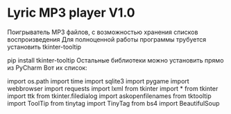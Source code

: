 # Lyric MP3 player V1.0
Поигрыватель MP3 файлов, c возможностью хранения списков воспроизведения
Для полноценной работы программы трубуется установить tkinter-tooltip

pip install tkinter-tooltip
Остальные библиотеки можно установить прямо из PyCharm
Вот их список:

import os.path
import time
import sqlite3
import pygame
import webbrowser
import requests
import lxml
from tkinter import *
from tkinter import ttk
from tkinter.filedialog import askopenfilenames
from tktooltip import ToolTip
from tinytag import TinyTag
from bs4 import BeautifulSoup
